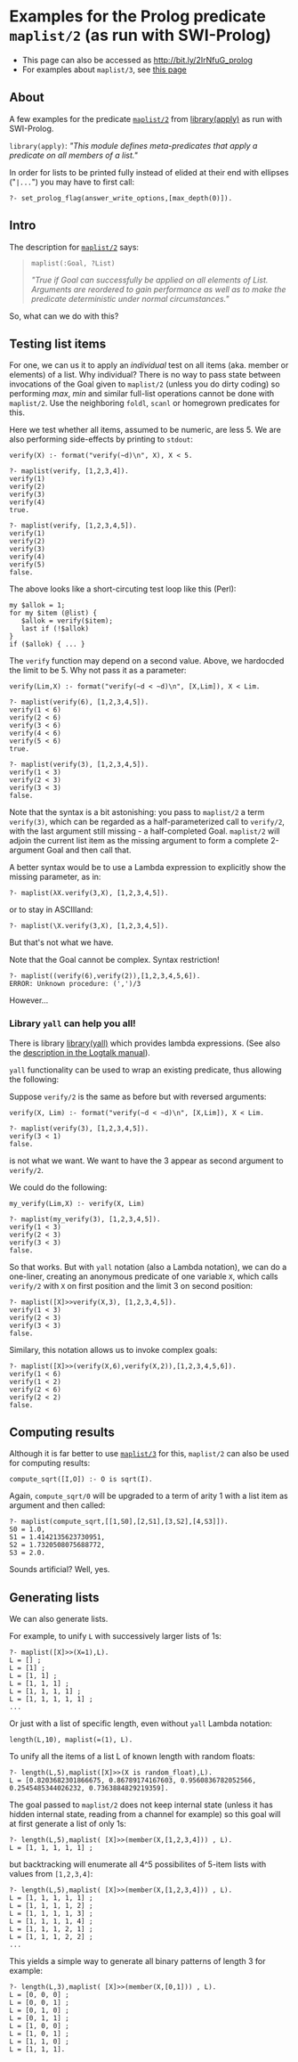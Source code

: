 # Examples for the Prolog predicate `maplist/2` (as run with SWI-Prolog)

- This page can also be accessed as  http://bit.ly/2IrNfuG_prolog
- For examples about `maplist/3`, see [this page](maplist_3_examples.md)

## About

A few examples for the predicate [`maplist/2`](https://www.swi-prolog.org/pldoc/doc_for?object=maplist/2) 
from [library(apply)](https://eu.swi-prolog.org/pldoc/man?section=apply) as run with SWI-Prolog.

`library(apply)`: _"This module defines meta-predicates that apply a predicate on all members of a list."_

In order for lists to be printed fully instead of elided at their end with ellipses ("`|...`") you may have
to first call:

````
?- set_prolog_flag(answer_write_options,[max_depth(0)]).
````

## Intro

The description for [`maplist/2`](https://eu.swi-prolog.org/pldoc/doc_for?object=maplist/2) says:

> `maplist(:Goal, ?List)`
>
> _"True if Goal can successfully be applied on all elements of List. Arguments are reordered to 
> gain performance as well as to make the predicate deterministic under normal circumstances."_

So, what can we do with this?

## Testing list items

For one, we can us it to apply an _individual_ test on all items (aka. member or elements) of a list. 
Why individual? There is no way to pass state between invocations of the Goal given to `maplist/2` (unless
you do dirty coding) so performing _max_, _min_ and similar full-list operations cannot be done with `maplist/2`.
Use the neighboring `foldl`, `scanl` or homegrown predicates for this. 

Here we test whether all items, assumed to be numeric, are less 5.
We are also performing side-effects by printing to `stdout`:

````
verify(X) :- format("verify(~d)\n", X), X < 5.
````

````
?- maplist(verify, [1,2,3,4]).
verify(1)
verify(2)
verify(3)
verify(4)
true.

?- maplist(verify, [1,2,3,4,5]).
verify(1)
verify(2)
verify(3)
verify(4)
verify(5)
false.
````

The above looks like a short-circuting test loop like this (Perl):

````
my $allok = 1;
for my $item (@list) {
   $allok = verify($item);
   last if (!$allok)
}
if ($allok) { ... }
````

The `verify` function may depend on a second value. Above, we hardocded the limit to be 5. Why not pass it as 
a parameter:

````
verify(Lim,X) :- format("verify(~d < ~d)\n", [X,Lim]), X < Lim.
````

````
?- maplist(verify(6), [1,2,3,4,5]).
verify(1 < 6)
verify(2 < 6)
verify(3 < 6)
verify(4 < 6)
verify(5 < 6)
true.

?- maplist(verify(3), [1,2,3,4,5]).
verify(1 < 3)
verify(2 < 3)
verify(3 < 3)
false.
````

Note that the syntax is a bit astonishing: you pass to `maplist/2` a term `verify(3)`, which can be regarded
as a half-parameterized call to `verify/2`, with the last argument still missing - a half-completed Goal.
`maplist/2` will adjoin the current list item as the missing argument to form a complete 2-argument Goal and 
then call that.

A better syntax would be to use a Lambda expression to explicitly show the missing parameter, as in:

````
?- maplist(λX.verify(3,X), [1,2,3,4,5]).
````

or to stay in ASCIIland:

````
?- maplist(\X.verify(3,X), [1,2,3,4,5]).
````

But that's not what we have.

Note that the Goal cannot be complex. Syntax restriction!

````
?- maplist((verify(6),verify(2)),[1,2,3,4,5,6]).
ERROR: Unknown procedure: (',')/3
````

However...

### Library `yall` can help you all!

There is library [library(yall)](https://www.swi-prolog.org/pldoc/man?section=yall) which provides lambda expressions.
(See also the [description in the Logtalk manual](https://logtalk.org/manuals/userman/predicates.html#lambda-expressions)).

`yall` functionality can be used to wrap an existing predicate, thus allowing the following:

Suppose `verify/2` is the same as before but with reversed arguments:

````
verify(X, Lim) :- format("verify(~d < ~d)\n", [X,Lim]), X < Lim.
````

````
?- maplist(verify(3), [1,2,3,4,5]).
verify(3 < 1)
false.
````

is not what we want. We want to have the 3 appear as second argument to `verify/2`.

We could do the following:

````
my_verify(Lim,X) :- verify(X, Lim)
````

````
?- maplist(my_verify(3), [1,2,3,4,5]).
verify(1 < 3)
verify(2 < 3)
verify(3 < 3)
false.
````

So that works. But with `yall` notation (also a Lambda notation), we can do a one-liner, creating an 
anonymous predicate of one 
variable `X`, which calls `verify/2` with `X` on first position and the limit 3 on second position:

````
?- maplist([X]>>verify(X,3), [1,2,3,4,5]).
verify(1 < 3)
verify(2 < 3)
verify(3 < 3)
false.
````

Similary, this notation allows us to invoke complex goals:

````
?- maplist([X]>>(verify(X,6),verify(X,2)),[1,2,3,4,5,6]).
verify(1 < 6)
verify(1 < 2)
verify(2 < 6)
verify(2 < 2)
false.
````

## Computing results

Although it is far better to use [`maplist/3`](https://www.swi-prolog.org/search?for=maplist%2F3)
for this, `maplist/2` can also be used for computing results:

````
compute_sqrt([I,O]) :- O is sqrt(I).
````

Again, `compute_sqrt/0` will be upgraded to a term of arity 1 with a list item as argument
and then called:

````
?- maplist(compute_sqrt,[[1,S0],[2,S1],[3,S2],[4,S3]]).
S0 = 1.0,
S1 = 1.4142135623730951,
S2 = 1.7320508075688772,
S3 = 2.0.
````

Sounds artificial? Well, yes.

## Generating lists

We can also generate lists.

For example, to unify `L` with successively larger lists of 1s:

````
?- maplist([X]>>(X=1),L).
L = [] ;
L = [1] ;
L = [1, 1] ;
L = [1, 1, 1] ;
L = [1, 1, 1, 1] ;
L = [1, 1, 1, 1, 1] ;
...
````

Or just with a list of specific length, even without `yall` Lambda notation:

````
length(L,10), maplist(=(1), L).
````

To unify all the items of a list L of known length with random floats:

````
?- length(L,5),maplist([X]>>(X is random_float),L).
L = [0.8203682301866675, 0.86789174167603, 0.9560836782052566, 0.2545485344026232, 0.7363884829219359].
````

The goal passed to `maplist/2` does not keep internal state (unless it has hidden internal state, 
reading from a channel for example) so this goal will at first generate a list of only 1s:

````
?- length(L,5),maplist( [X]>>(member(X,[1,2,3,4])) , L).
L = [1, 1, 1, 1, 1] ;
````

but backtracking will enumerate all 4^5 possibilites of 5-item lists with values from `[1,2,3,4]`:

````
?- length(L,5),maplist( [X]>>(member(X,[1,2,3,4])) , L).
L = [1, 1, 1, 1, 1] ;
L = [1, 1, 1, 1, 2] ;
L = [1, 1, 1, 1, 3] ;
L = [1, 1, 1, 1, 4] ;
L = [1, 1, 1, 2, 1] ;
L = [1, 1, 1, 2, 2] ;
...
````

This yields a simple way to generate all binary patterns of length 3 for example:

````
?- length(L,3),maplist( [X]>>(member(X,[0,1])) , L).
L = [0, 0, 0] ;
L = [0, 0, 1] ;
L = [0, 1, 0] ;
L = [0, 1, 1] ;
L = [1, 0, 0] ;
L = [1, 0, 1] ;
L = [1, 1, 0] ;
L = [1, 1, 1].
````
